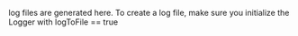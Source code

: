 log files are generated here.
To create a log file, make sure you initialize the Logger with logToFile == true